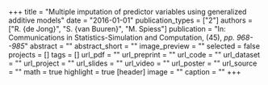+++
title = "Multiple imputation of predictor variables using generalized additive models"
date = "2016-01-01"
publication_types = ["2"]
authors = ["R. {de Jong}", "S. {van Buuren}", "M. Spiess"]
publication = "In: Communications in Statistics-Simulation and Computation, (45), _pp. 968--985_"
abstract = ""
abstract_short = ""
image_preview = ""
selected = false
projects = []
tags = []
url_pdf = ""
url_preprint = ""
url_code = ""
url_dataset = ""
url_project = ""
url_slides = ""
url_video = ""
url_poster = ""
url_source = ""
math = true
highlight = true
[header]
image = ""
caption = ""
+++
